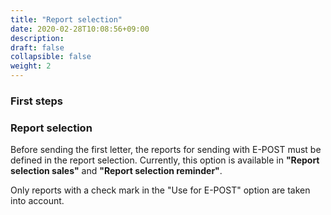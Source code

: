 ```yaml
---
title: "Report selection"
date: 2020-02-28T10:08:56+09:00
description: 
draft: false
collapsible: false
weight: 2
---
```

### First steps

### Report selection
Before sending the first letter, the reports for sending with E-POST must be defined in the report selection. Currently, this option is available in **"Report selection sales"** and **"Report selection reminder"**.

Only reports with a check mark in the "Use for E-POST" option are taken into account.


